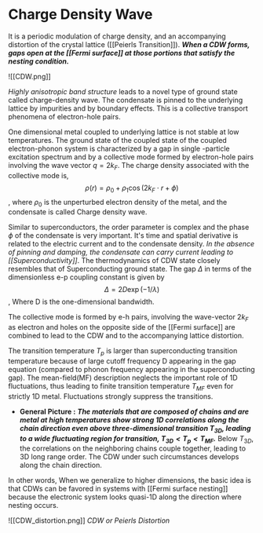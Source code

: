 # Charge Density Wave
 It is a periodic modulation of charge density, and an accompanying distortion of the crystal lattice ([[Peierls Transition]]). ***When a CDW forms, gaps open at the [[Fermi surface]] at those portions that satisfy the nesting condition.***
 
![[CDW.png]]

*Highly anisotropic band structure* leads to a novel type of ground state called charge-density wave. The condensate is pinned to the underlying lattice by impurities and by boundary effects. This is a collective transport phenomena of electron-hole pairs. 

One dimensional metal coupled to underlying lattice is not stable at low temperatures. The ground state of the coupled state of the coupled electron-phonon system is characterized by a gap in single -particle excitation spectrum and by a collective mode formed by electron-hole pairs involving the wave vector $q=2k_F$. The charge density associated with the collective mode is, $$\rho(r) = \rho_0 + \rho_1 \cos(2k_F \cdot r + \phi)$$, where $\rho_0$ is the unperturbed electron density of the metal, and the condensate is called Charge density wave.

Similar to superconductors, the order parameter is complex and the phase $\phi$ of the condensate is very important. It's time and spatial derivative is related to the electric current and to the condensate density.  *In the absence of pinning and damping, the condensate can carry current leading to [[Superconductivity]]*. The thermodynamics of CDW state closely resembles that of Superconducting ground state. The gap $\Delta$ in terms of the dimensionless e-p coupling constant is given by $$\Delta = 2D \exp(-1/\lambda)$$, Where D is the one-dimensional bandwidth.

 The collective mode is formed by e-h pairs, involving the wave-vector $2k_F$ as electron and holes on the opposite side of the [[Fermi surface]] are combined to lead to the CDW and to the accompanying lattice distortion. 
 
 The transition temperature $T_p$ is larger than superconducting transition temperature because of large cutoff frequency D appearing in the gap equation (compared to phonon frequency appearing in the superconducting gap).  The mean-field(MF) description neglects the important role of 1D fluctuations, thus leading to finite transition temperature $T_{MF}$ even for strictly 1D metal. Fluctuations strongly suppress the transitions. 
 
- **General Picture :** ***The materials that are composed of chains and are metal at high temperatures show strong 1D correlations along the chain direction even above three-dimensional transition $T_{3D}$, leading to a wide fluctuating region for transition, $T_{3D} < T_p < T_{MF}$.*** Below $T_{3D}$, the correlations on the neighboring chains couple together, leading to 3D long range order. The CDW under such circumstances develops along the chain direction. 

In other words, When we generalize to higher dimensions, the basic idea is that CDWs can be favored in systems with [[Fermi surface nesting]] because the electronic system looks quasi-1D along the direction where nesting occurs. 

![[CDW_distortion.png]]
*CDW or Peierls Distortion*


